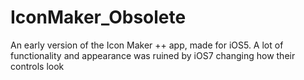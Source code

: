 IconMaker_Obsolete
==================

An early version of the Icon Maker ++ app, made for iOS5. A lot of functionality and appearance was ruined by iOS7 changing how their controls look
